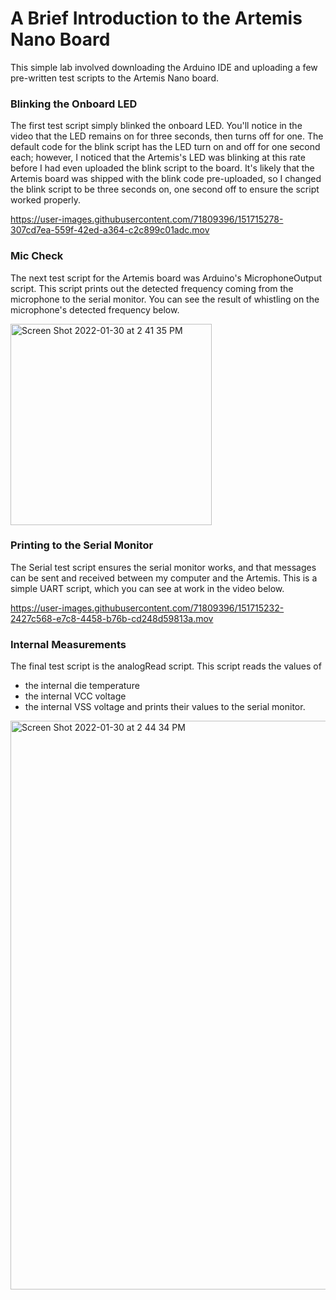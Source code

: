 # A Brief Introduction to the Artemis Nano Board
This simple lab involved downloading the Arduino IDE and uploading a few pre-written test scripts to the Artemis Nano board. 
### Blinking the Onboard LED
The first test script simply blinked the onboard LED. You'll notice in the video that the LED remains on for three seconds, then turns off for one. The default code for the blink script has the LED turn on and off for one second each; however, I noticed that the Artemis's LED was blinking at this rate before I had even uploaded the blink script to the board. It's likely that the Artemis board was shipped with the blink code pre-uploaded, so I changed the blink script to be three seconds on, one second off to ensure the script worked properly. 

https://user-images.githubusercontent.com/71809396/151715278-307cd7ea-559f-42ed-a364-c2c899c01adc.mov

### Mic Check
The next test script for the Artemis board was Arduino's MicrophoneOutput script. This script prints out the detected frequency coming from the microphone to the serial monitor. You can see the result of whistling on the microphone's detected frequency below. 

<img width="322" alt="Screen Shot 2022-01-30 at 2 41 35 PM" src="https://user-images.githubusercontent.com/71809396/151715231-605a94f9-0277-4367-b3f1-0d84b33736d1.png">

### Printing to the Serial Monitor
The Serial test script ensures the serial monitor works, and that messages can be sent and received between my computer and the Artemis. This is a simple UART script, which you can see at work in the video below. 

https://user-images.githubusercontent.com/71809396/151715232-2427c568-e7c8-4458-b76b-cd248d59813a.mov

### Internal Measurements
The final test script is the analogRead script. This script reads the values of   
  - the internal die temperature
  - the internal VCC voltage
  - the internal VSS voltage
and prints their values to the serial monitor. 

<img width="910" alt="Screen Shot 2022-01-30 at 2 44 34 PM" src="https://user-images.githubusercontent.com/71809396/151715230-f8ebf86d-8960-476a-9f5d-ffb338d9f99c.png">

